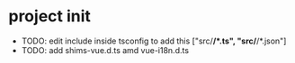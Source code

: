 # project init

- TODO: edit include inside tsconfig to add this ["src/**/*.ts", "src/**/*.json"]
- TODO: add shims-vue.d.ts amd vue-i18n.d.ts
